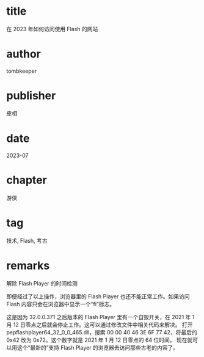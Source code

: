 # title
在 2023 年如何访问使用 Flash 的网站

# author
tombkeeper

# publisher
皮相

# date
2023-07

# chapter
游侠

# tag
技术, Flash, 考古

# remarks
解除 Flash Player 的时间检测

即便经过了以上操作，浏览器里的 Flash Player 也还不能正常工作。如果访问 Flash 内容只会在浏览器中显示一个“fi”标志。

这是因为 32.0.0.371 之后版本的 Flash Player 里有一个自毁开关，在 2021 年 1 月 12 日零点之后就会停止工作。这可以通过修改文件中相关代码来解决。
打开 pepflashplayer64_32_0_0_465.dll，搜索 00 00 40 46 3E 6F 77 42，将最后的 0x42 改为 0x72。这个数字就是 2021 年 1 月 12 日零点的 64 位时间。
现在就可以用这个“最新的”支持 Flash Player 的浏览器去访问那些古老的内容了。
